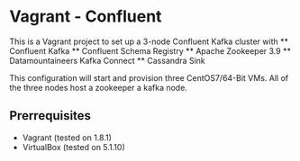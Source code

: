 Vagrant - Confluent
===================

This is a Vagrant project to set up a 3-node Confluent Kafka cluster with 
** Confluent Kafka
** Confluent Schema Registry
** Apache Zookeeper 3.9
** Datamountaineers Kafka Connect 
** Cassandra Sink

This configuration will start and provision three CentOS7/64-Bit VMs. All of the three nodes host a zookeeper a kafka node. 


Prerrequisites
-------------------------

* Vagrant (tested on 1.8.1)
* VirtualBox (tested on 5.1.10)

